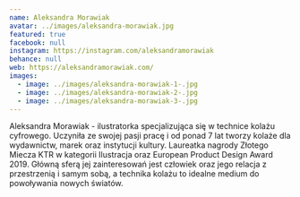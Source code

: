 ```yaml
---
name: Aleksandra Morawiak
avatar: ../images/aleksandra-morawiak.jpg
featured: true
facebook: null
instagram: https://instagram.com/aleksandramorawiak
behance: null
web: https://aleksandramorawiak.com/
images:
  - image: ../images/aleksandra-morawiak-1-.jpg
  - image: ../images/aleksandra-morawiak-2-.jpg
  - image: ../images/aleksandra-morawiak-3-.jpg
---
```

Aleksandra Morawiak - ilustratorka specjalizująca się w technice kolażu cyfrowego. Uczyniła ze swojej pasji pracę i od ponad 7 lat tworzy kolaże dla wydawnictw, marek oraz instytucji kultury. Laureatka nagrody Złotego Miecza KTR w kategorii Ilustracja oraz European Product Design Award 2019. Główną sferą jej zainteresowań jest człowiek oraz jego relacja z przestrzenią i samym sobą, a technika kolażu to idealne medium do powoływania nowych światów.
